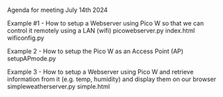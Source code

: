 Agenda for meeting July 14th 2024

Example #1 - How to setup a Webserver using Pico W
so that we can control it remotely using a LAN (wifi)
picowebserver.py
index.html
wificonfig.py

Example 2 - How to setup the Pico W as an Access Point (AP)
setupAPmode.py

Example 3 - How to setup a Webserver using Pico W
and retrieve information from it (e.g. temp, humidity) and display them on our browser
simpleweatherserver.py
simple.html




